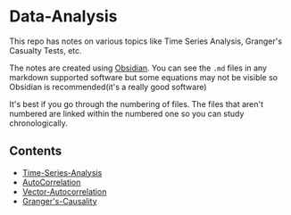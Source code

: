 # Data-Analysis
This repo has notes on various topics like Time Series Analysis, Granger's Casualty Tests, etc.

The notes are created using [Obsidian](https://obsidian.md/). You can see the `.md` files in any markdown supported software but some equations may not be visible so Obsidian is recommended(it's a really good software)

It's best if you go through the numbering of files. The files that aren't numbered are linked within the numbered one so you can study chronologically.

## Contents
* [Time-Series-Analysis](./ObsidianNote/1-Time%20Series%20Analysis.md)
* [AutoCorrelation](./ObsidianNote/2-Autocorrelation.md)
* [Vector-Autocorrelation](./ObsidianNote/3-Vector%20Autoregression(VAR).md)
* [Granger's-Causality](./ObsidianNote/4-Granger's%20Causality%20Test.md)